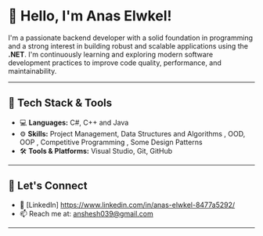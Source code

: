 # 👋 Hello, I'm Anas Elwkel!

I'm a passionate backend developer with a solid foundation in programming and a strong interest in building robust and scalable applications using the **.NET**.
I'm continuously learning and exploring modern software development practices to improve code quality, performance, and maintainability.

---

## 🧰 Tech Stack & Tools

- 💻 **Languages:** C#, C++ and Java  
- ⚙️ **Skills:** Project Management, Data Structures and Algorithms , OOD, OOP , Competitive Programming , Some Design Patterns
- 🛠️ **Tools & Platforms:** Visual Studio, Git, GitHub  

---

## 🤝 Let's Connect
- 💼 [LinkedIn] https://www.linkedin.com/in/anas-elwkel-8477a5292/
- 📫 Reach me at: anshesh039@gmail.com
---
